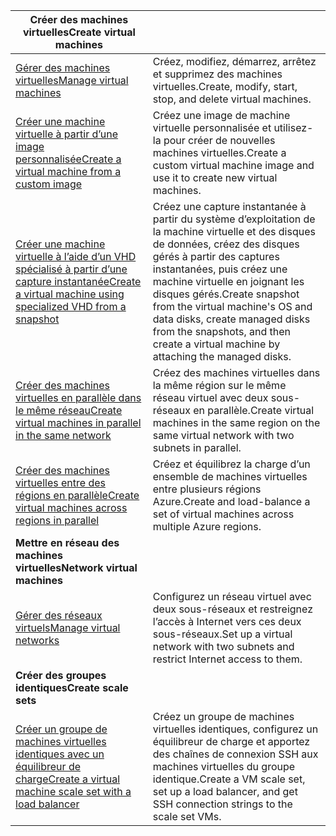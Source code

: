 | <span data-ttu-id="5bb7f-101">**Créer des machines virtuelles**</span><span class="sxs-lookup"><span data-stu-id="5bb7f-101">**Create virtual machines**</span></span> || 
|---|---|
| <span data-ttu-id="5bb7f-102">[Gérer des machines virtuelles][1]</span><span class="sxs-lookup"><span data-stu-id="5bb7f-102">[Manage virtual machines][1]</span></span> | <span data-ttu-id="5bb7f-103">Créez, modifiez, démarrez, arrêtez et supprimez des machines virtuelles.</span><span class="sxs-lookup"><span data-stu-id="5bb7f-103">Create, modify, start, stop, and delete virtual machines.</span></span> |
| <span data-ttu-id="5bb7f-104">[Créer une machine virtuelle à partir d’une image personnalisée][2]</span><span class="sxs-lookup"><span data-stu-id="5bb7f-104">[Create a virtual machine from a custom image][2]</span></span> | <span data-ttu-id="5bb7f-105">Créez une image de machine virtuelle personnalisée et utilisez-la pour créer de nouvelles machines virtuelles.</span><span class="sxs-lookup"><span data-stu-id="5bb7f-105">Create a custom virtual machine image and use it to create new virtual machines.</span></span> | 
| <span data-ttu-id="5bb7f-106">[Créer une machine virtuelle à l’aide d’un VHD spécialisé à partir d’une capture instantanée][3]</span><span class="sxs-lookup"><span data-stu-id="5bb7f-106">[Create a virtual machine using specialized VHD from a snapshot][3]</span></span> | <span data-ttu-id="5bb7f-107">Créez une capture instantanée à partir du système d’exploitation de la machine virtuelle et des disques de données, créez des disques gérés à partir des captures instantanées, puis créez une machine virtuelle en joignant les disques gérés.</span><span class="sxs-lookup"><span data-stu-id="5bb7f-107">Create snapshot from the virtual machine's OS and data disks, create managed disks from the snapshots, and then create a virtual machine by attaching the managed disks.</span></span> |  
| <span data-ttu-id="5bb7f-108">[Créer des machines virtuelles en parallèle dans le même réseau][4]</span><span class="sxs-lookup"><span data-stu-id="5bb7f-108">[Create virtual machines in parallel in the same network][4]</span></span> | <span data-ttu-id="5bb7f-109">Créez des machines virtuelles dans la même région sur le même réseau virtuel avec deux sous-réseaux en parallèle.</span><span class="sxs-lookup"><span data-stu-id="5bb7f-109">Create virtual machines in the same region on the same virtual network with two subnets in parallel.</span></span> |
| <span data-ttu-id="5bb7f-110">[Créer des machines virtuelles entre des régions en parallèle][5]</span><span class="sxs-lookup"><span data-stu-id="5bb7f-110">[Create virtual machines across regions in parallel][5]</span></span> | <span data-ttu-id="5bb7f-111">Créez et équilibrez la charge d’un ensemble de machines virtuelles entre plusieurs régions Azure.</span><span class="sxs-lookup"><span data-stu-id="5bb7f-111">Create and load-balance a set of virtual machines across multiple Azure regions.</span></span> |
| <span data-ttu-id="5bb7f-112">**Mettre en réseau des machines virtuelles**</span><span class="sxs-lookup"><span data-stu-id="5bb7f-112">**Network virtual machines**</span></span> || 
| <span data-ttu-id="5bb7f-113">[Gérer des réseaux virtuels][6]</span><span class="sxs-lookup"><span data-stu-id="5bb7f-113">[Manage virtual networks][6]</span></span> | <span data-ttu-id="5bb7f-114">Configurez un réseau virtuel avec deux sous-réseaux et restreignez l’accès à Internet vers ces deux sous-réseaux.</span><span class="sxs-lookup"><span data-stu-id="5bb7f-114">Set up a virtual network with two subnets and restrict Internet access to them.</span></span> |
| <span data-ttu-id="5bb7f-115">**Créer des groupes identiques**</span><span class="sxs-lookup"><span data-stu-id="5bb7f-115">**Create scale sets**</span></span> ||
| <span data-ttu-id="5bb7f-116">[Créer un groupe de machines virtuelles identiques avec un équilibreur de charge][7]</span><span class="sxs-lookup"><span data-stu-id="5bb7f-116">[Create a virtual machine scale set with a load balancer][7]</span></span> | <span data-ttu-id="5bb7f-117">Créez un groupe de machines virtuelles identiques, configurez un équilibreur de charge et apportez des chaînes de connexion SSH aux machines virtuelles du groupe identique.</span><span class="sxs-lookup"><span data-stu-id="5bb7f-117">Create a VM scale set, set up a load balancer, and get SSH connection strings to the scale set VMs.</span></span> |

[1]: ../java-sdk-manage-virtual-machines.md
[2]: https://azure.microsoft.com/resources/samples/managed-disk-java-create-virtual-machine-using-custom-image/
[3]: https://azure.microsoft.com/resources/samples/managed-disk-java-create-virtual-machine-using-specialized-disk-from-vhd/
[4]: https://azure.microsoft.com/resources/samples/compute-java-manage-virtual-machines-in-parallel/
[5]: ../java-sdk-virtual-machines-in-parallel.md
[6]: ../java-sdk-manage-virtual-networks.md
[7]: ../java-sdk-manage-vm-scalesets.md